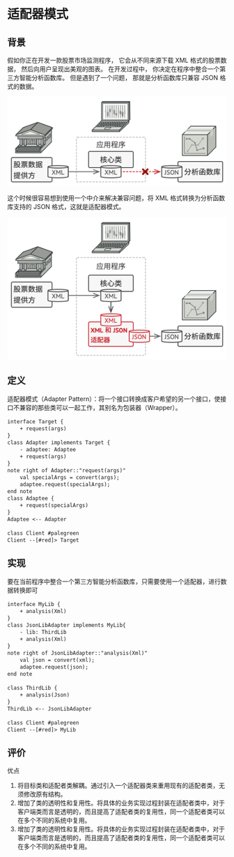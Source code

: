 # 适配器模式

## 背景
假如你正在开发一款股票市场监测程序， 它会从不同来源下载 XML 格式的股票数据，
然后向用户呈现出美观的图表。
在开发过程中， 你决定在程序中整合一个第三方智能分析函数库。 但是遇到了一个问题，
那就是分析函数库只兼容 JSON 格式的数据。

![adapter](./img/adapter-problem.png)

这个时候很容易想到使用一个中介来解决兼容问题，将 XML 格式转换为分析函数库支持的 JSON
格式，这就是适配器模式。

![alt text](./img/adapter-pattern.png)

## 定义
适配器模式（Adapter Pattern）：将一个接口转换成客户希望的另一个接口，使接口不兼容的那些类可以一起工作，其别名为包装器（Wrapper）。

```{uml}
interface Target {
    + request(args)
}
class Adapter implements Target {
    - adaptee: Adaptee
    + request(args)
}
note right of Adapter::"request(args)"
    val specialArgs = convert(args);
    adaptee.request(specialArgs);
end note
class Adaptee {
    + request(specialArgs)
}
Adaptee <-- Adapter

class Client #palegreen
Client --[#red]> Target
```

## 实现
要在当前程序中整合一个第三方智能分析函数库，只需要使用一个适配器，进行数据转换即可

```{uml}
interface MyLib {
    + analysis(Xml)
}
class JsonLibAdapter implements MyLib{
    - lib: ThirdLib
    + analysis(Xml)
}
note right of JsonLibAdapter::"analysis(Xml)"
    val json = convert(xml);
    adaptee.request(json);
end note

class ThirdLib {
    + analysis(Json)
}
ThirdLib <-- JsonLibAdapter

class Client #palegreen
Client --[#red]> MyLib
```

## 评价
优点
1. 将目标类和适配者类解耦。通过引入一个适配器类来重用现有的适配者类，无须修改原有结构。
2. 增加了类的透明性和复用性。将具体的业务实现过程封装在适配者类中，对于客户端类而言是透明的，而且提高了适配者类的复用性，同一个适配者类可以在多个不同的系统中复用。
3. 增加了类的透明性和复用性。将具体的业务实现过程封装在适配者类中，对于客户端类而言是透明的，而且提高了适配者类的复用性，同一个适配者类可以在多个不同的系统中复用。


